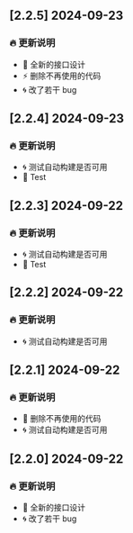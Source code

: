 ## [2.2.5] 2024-09-23
### 🔥 更新说明
* 🌈 全新的接口设计
* ⚡ 删除不再使用的代码
* 🌀 改了若干 bug

## [2.2.4] 2024-09-23
### 🔥 更新说明
* 🌀 测试自动构建是否可用
* 🌈 Test

## [2.2.3] 2024-09-22
### 🔥 更新说明
* 🌀 测试自动构建是否可用
* 🌈 Test

## [2.2.2] 2024-09-22
### 🔥 更新说明
* 🌀 测试自动构建是否可用

## [2.2.1] 2024-09-22
### 🔥 更新说明
* 🌈 删除不再使用的代码
* 🌀 测试自动构建是否可用

## [2.2.0] 2024-09-22
### 🔥 更新说明
* 🌈 全新的接口设计
* 🌀 改了若干 bug
